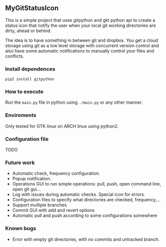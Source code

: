 ﻿## MyGitStatusIcon
This is a simple project that uses gitpython and gkt python api to create a status icon that notify the user when your local git working directories are dirty, ahead or behind.

The idea is to have something in between git and dropbox. You get a cloud storage using git as a low level storage with concurrent version control and also have some automatic notifications to manually control your files and conflicts.

### Install dependences
```
pip2 install gitpython
```

### How to execute
Run the `main.py` file in python using `./main.py` or any other manner. 

### Enviroments
Only tested for GTK linux on ARCH linux using python2.

### Configuration file
TODO

### Future work
 * Automatic check, frequency configuration.
 * Popup notification.
 * Operations GUI to run simple operations: pull, push, open command line, open git gui...
 * Log with issues during automatic checks. Special icon for errors.
 * Configuration files to specify what directories are checked, frequency,...
 * Support multiple branches
 * Commit GUI with add and revert options
 * Automatic pull and push according to some configurations somewhere

### Known bugs
 * Error with empty git directories, with no commits and untracked branch.
